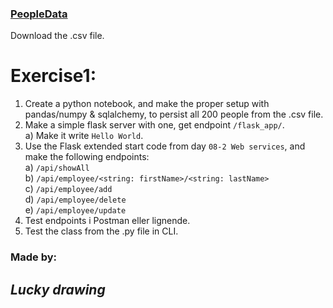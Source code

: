 ### [PeopleData](https://github.com/Tunoc/sem4python_notebooks/blob/master/Week8/exercise/People.csv)  
Download the .csv file.  

# Exercise1:  
1)	Create a python notebook, and make the proper setup with pandas/numpy & sqlalchemy, to persist all 200 people from the .csv file.  
2)	Make a simple flask server with one, get endpoint `/flask_app/`.  
    a) Make it write `Hello World`.  
3)	Use the Flask extended start code from day `08-2 Web services`, and make the following endpoints:  
    a) `/api/showAll`  
    b) `/api/employee/<string: firstName>/<string: lastName>`  
    c) `/api/employee/add`  
    d) `/api/employee/delete`  
    e) `/api/employee/update`  
4)  Test endpoints i Postman eller lignende.
5)	Test the class from the .py file in CLI.  

### Made by:  
## *Lucky drawing*  
